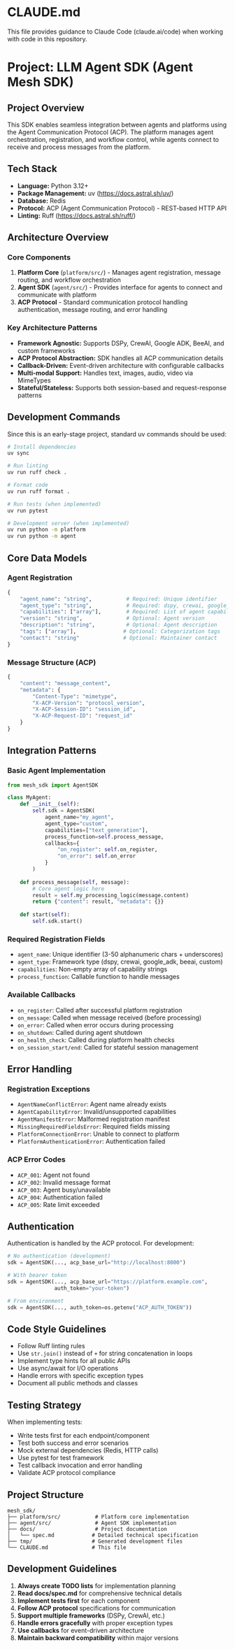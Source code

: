 # CLAUDE.md

This file provides guidance to Claude Code (claude.ai/code) when working with code in this repository.

# Project: LLM Agent SDK (Agent Mesh SDK)

## Project Overview
This SDK enables seamless integration between agents and platforms using the Agent Communication Protocol (ACP). The platform manages agent orchestration, registration, and workflow control, while agents connect to receive and process messages from the platform.

## Tech Stack
- **Language:** Python 3.12+
- **Package Management:** uv (https://docs.astral.sh/uv/)
- **Database:** Redis
- **Protocol:** ACP (Agent Communication Protocol) - REST-based HTTP API
- **Linting:** Ruff (https://docs.astral.sh/ruff/)

## Architecture Overview

### Core Components
1. **Platform Core** (`platform/src/`) - Manages agent registration, message routing, and workflow orchestration
2. **Agent SDK** (`agent/src/`) - Provides interface for agents to connect and communicate with platform
3. **ACP Protocol** - Standard communication protocol handling authentication, message routing, and error handling

### Key Architecture Patterns
- **Framework Agnostic:** Supports DSPy, CrewAI, Google ADK, BeeAI, and custom frameworks
- **ACP Protocol Abstraction:** SDK handles all ACP communication details
- **Callback-Driven:** Event-driven architecture with configurable callbacks
- **Multi-modal Support:** Handles text, images, audio, video via MimeTypes
- **Stateful/Stateless:** Supports both session-based and request-response patterns

## Development Commands

Since this is an early-stage project, standard uv commands should be used:

```bash
# Install dependencies
uv sync

# Run linting
uv run ruff check .

# Format code  
uv run ruff format .

# Run tests (when implemented)
uv run pytest

# Development server (when implemented)
uv run python -m platform
uv run python -m agent
```

## Core Data Models

### Agent Registration
```python
{
    "agent_name": "string",           # Required: Unique identifier
    "agent_type": "string",           # Required: dspy, crewai, google_adk, beeai, custom
    "capabilities": ["array"],        # Required: List of agent capabilities
    "version": "string",              # Optional: Agent version
    "description": "string",          # Optional: Agent description
    "tags": ["array"],               # Optional: Categorization tags
    "contact": "string"              # Optional: Maintainer contact
}
```

### Message Structure (ACP)
```python
{
    "content": "message_content",
    "metadata": {
        "Content-Type": "mimetype",
        "X-ACP-Version": "protocol_version", 
        "X-ACP-Session-ID": "session_id",
        "X-ACP-Request-ID": "request_id"
    }
}
```

## Integration Patterns

### Basic Agent Implementation
```python
from mesh_sdk import AgentSDK

class MyAgent:
    def __init__(self):
        self.sdk = AgentSDK(
            agent_name="my_agent",
            agent_type="custom", 
            capabilities=["text_generation"],
            process_function=self.process_message,
            callbacks={
                "on_register": self.on_register,
                "on_error": self.on_error
            }
        )
    
    def process_message(self, message):
        # Core agent logic here
        result = self.my_processing_logic(message.content)
        return {"content": result, "metadata": {}}
    
    def start(self):
        self.sdk.start()
```

### Required Registration Fields
- `agent_name`: Unique identifier (3-50 alphanumeric chars + underscores)
- `agent_type`: Framework type (dspy, crewai, google_adk, beeai, custom)  
- `capabilities`: Non-empty array of capability strings
- `process_function`: Callable function to handle messages

### Available Callbacks
- `on_register`: Called after successful platform registration
- `on_message`: Called when message received (before processing)
- `on_error`: Called when error occurs during processing
- `on_shutdown`: Called during agent shutdown
- `on_health_check`: Called during platform health checks
- `on_session_start/end`: Called for stateful session management

## Error Handling

### Registration Exceptions
- `AgentNameConflictError`: Agent name already exists
- `AgentCapabilityError`: Invalid/unsupported capabilities  
- `AgentManifestError`: Malformed registration manifest
- `MissingRequiredFieldsError`: Required fields missing
- `PlatformConnectionError`: Unable to connect to platform
- `PlatformAuthenticationError`: Authentication failed

### ACP Error Codes
- `ACP_001`: Agent not found
- `ACP_002`: Invalid message format
- `ACP_003`: Agent busy/unavailable
- `ACP_004`: Authentication failed
- `ACP_005`: Rate limit exceeded

## Authentication

Authentication is handled by the ACP protocol. For development:

```python
# No authentication (development)
sdk = AgentSDK(..., acp_base_url="http://localhost:8000")

# With bearer token
sdk = AgentSDK(..., acp_base_url="https://platform.example.com", 
               auth_token="your-token")

# From environment
sdk = AgentSDK(..., auth_token=os.getenv("ACP_AUTH_TOKEN"))
```

## Code Style Guidelines

- Follow Ruff linting rules
- Use `str.join()` instead of `+` for string concatenation in loops
- Implement type hints for all public APIs
- Use async/await for I/O operations
- Handle errors with specific exception types
- Document all public methods and classes

## Testing Strategy

When implementing tests:
- Write tests first for each endpoint/component
- Test both success and error scenarios  
- Mock external dependencies (Redis, HTTP calls)
- Use pytest for test framework
- Test callback invocation and error handling
- Validate ACP protocol compliance

## Project Structure
```
mesh_sdk/
├── platform/src/           # Platform core implementation
├── agent/src/              # Agent SDK implementation  
├── docs/                   # Project documentation
│   └── spec.md            # Detailed technical specification
├── tmp/                   # Generated development files
└── CLAUDE.md              # This file
```

## Development Guidelines

1. **Always create TODO lists** for implementation planning
2. **Read docs/spec.md** for comprehensive technical details
3. **Implement tests first** for each component
4. **Follow ACP protocol** specifications for communication
5. **Support multiple frameworks** (DSPy, CrewAI, etc.)
6. **Handle errors gracefully** with proper exception types
7. **Use callbacks** for event-driven architecture
8. **Maintain backward compatibility** within major versions
